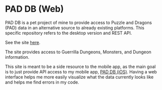 # PAD DB (Web)

PAD DB is a pet project of mine to provide access to Puzzle and Dragons (PAD) data in an 
alternative source to already existing platforms. This specific repository refers to the 
desktop version and REST API. 

See the site [here](https://www.pad-db.com).

The site provides access to Guerrilla Dungeons, Monsters, and Dungeon information.

This site is meant to be a side resource to the mobile app, as the main goal is to just provide API
access to my mobile app, [PAD DB (iOS)](https://github.com/rohilthopu/pdb-swift). Having a web interface
helps me more easily visualize what the data currently looks like and helps me find errors in my code.
